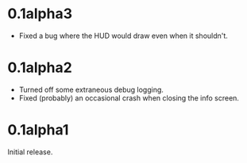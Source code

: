 # 0.1alpha3

- Fixed a bug where the HUD would draw even when it shouldn't.

# 0.1alpha2

- Turned off some extraneous debug logging.
- Fixed (probably) an occasional crash when closing the info screen.

# 0.1alpha1

Initial release.
